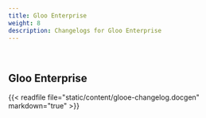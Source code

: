 ```yaml
---
title: Gloo Enterprise
weight: 8
description: Changelogs for Gloo Enterprise
---
```


<br>

## Gloo Enterprise
{{< readfile file="static/content/glooe-changelog.docgen" markdown="true" >}}
